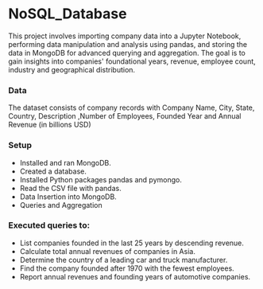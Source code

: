 # NoSQL_Database
This project involves importing company data into a Jupyter Notebook, performing data manipulation and analysis using pandas, and storing the data in MongoDB for advanced querying and aggregation. The goal is to gain insights into companies' foundational years, revenue, employee count, industry and geographical distribution.

### Data
The dataset consists of company records with Company Name, City, State, Country, Description ,Number of Employees, Founded Year and Annual Revenue (in billions USD)

### Setup 
- Installed and ran MongoDB.
- Created a database.
- Installed Python packages pandas and pymongo.  
- Read the CSV file with pandas.
- Data Insertion into MongoDB.
- Queries and Aggregation

### Executed queries to:
- List companies founded in the last 25 years by descending revenue.
- Calculate total annual revenues of companies in Asia.
- Determine the country of a leading car and truck manufacturer.
- Find the company founded after 1970 with the fewest employees.
- Report annual revenues and founding years of automotive companies.
